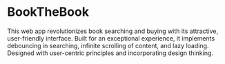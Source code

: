
# BookTheBook
This web app revolutionizes book searching and buying with its attractive, user-friendly interface. Built for an exceptional experience, it implements debouncing in searching, infinite scrolling of content, and lazy loading. Designed with user-centric principles and incorporating design thinking.
